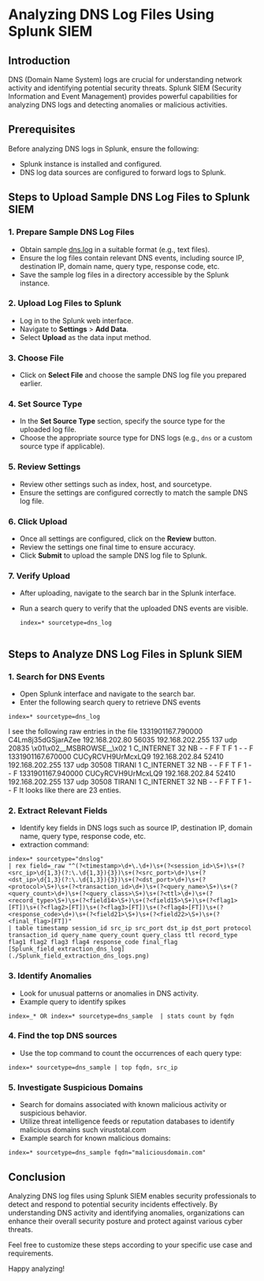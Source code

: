 # Analyzing DNS Log Files Using Splunk SIEM

## Introduction
DNS (Domain Name System) logs are crucial for understanding network activity and identifying potential security threats. Splunk SIEM (Security Information and Event Management) provides powerful capabilities for analyzing DNS logs and detecting anomalies or malicious activities.

## Prerequisites
Before analyzing DNS logs in Splunk, ensure the following:
- Splunk instance is installed and configured.
- DNS log data sources are configured to forward logs to Splunk.

## Steps to Upload Sample DNS Log Files to Splunk SIEM

### 1. Prepare Sample DNS Log Files
- Obtain sample [dns.log](./dns.log.gz) in a suitable format (e.g., text files).
- Ensure the log files contain relevant DNS events, including source IP, destination IP, domain name, query type, response code, etc.
- Save the sample log files in a directory accessible by the Splunk instance.

### 2. Upload Log Files to Splunk
- Log in to the Splunk web interface.
- Navigate to **Settings** > **Add Data**.
- Select **Upload** as the data input method.

### 3. Choose File
- Click on **Select File** and choose the sample DNS log file you prepared earlier.

### 4. Set Source Type
- In the **Set Source Type** section, specify the source type for the uploaded log file.
- Choose the appropriate source type for DNS logs (e.g., `dns` or a custom source type if applicable).

### 5. Review Settings
- Review other settings such as index, host, and sourcetype.
- Ensure the settings are configured correctly to match the sample DNS log file.

### 6. Click Upload
- Once all settings are configured, click on the **Review** button.
- Review the settings one final time to ensure accuracy.
- Click **Submit** to upload the sample DNS log file to Splunk.

### 7. Verify Upload
- After uploading, navigate to the search bar in the Splunk interface.
- Run a search query to verify that the uploaded DNS events are visible.
  
  ```spl
  index=* sourcetype=dns_log


## Steps to Analyze DNS Log Files in Splunk SIEM

### 1. Search for DNS Events   
- Open Splunk interface and navigate to the search bar.   
- Enter the following search query to retrieve DNS events   
```
index=* sourcetype=dns_log
```
I see the following raw entries in the file
1331901167.790000	C4Lm8j35dGSjarAZee	192.168.202.80	56035	192.168.202.255	137	udp	20835	\x01\x02__MSBROWSE__\x02	1	C_INTERNET	32	NB	-	-	F	F	T	F	1	-	-	F
1331901167.670000	CUCyRCVH9UrMcxLQ9	192.168.202.84	52410	192.168.202.255	137	udp	30508	TIRANI	1	C_INTERNET	32	NB	-	-	F	F	T	F	1	-	-	F
1331901167.940000	CUCyRCVH9UrMcxLQ9	192.168.202.84	52410	192.168.202.255	137	udp	30508	TIRANI	1	C_INTERNET	32	NB	-	-	F	F	T	F	1	-	-	F
It looks like there are 23 enties.

### 2. Extract Relevant Fields
- Identify key fields in DNS logs such as source IP, destination IP, domain name, query type, response code, etc.   
- extraction command:
```
index=* sourcetype="dnslog"
| rex field=_raw "^(?<timestamp>\d+\.\d+)\s+(?<session_id>\S+)\s+(?<src_ip>\d{1,3}(?:\.\d{1,3}){3})\s+(?<src_port>\d+)\s+(?<dst_ip>\d{1,3}(?:\.\d{1,3}){3})\s+(?<dst_port>\d+)\s+(?<protocol>\S+)\s+(?<transaction_id>\d+)\s+(?<query_name>\S+)\s+(?<query_count>\d+)\s+(?<query_class>\S+)\s+(?<ttl>\d+)\s+(?<record_type>\S+)\s+(?<field14>\S+)\s+(?<field15>\S+)\s+(?<flag1>[FT])\s+(?<flag2>[FT])\s+(?<flag3>[FT])\s+(?<flag4>[FT])\s+(?<response_code>\d+)\s+(?<field21>\S+)\s+(?<field22>\S+)\s+(?<final_flag>[FT])"
| table timestamp session_id src_ip src_port dst_ip dst_port protocol transaction_id query_name query_count query_class ttl record_type flag1 flag2 flag3 flag4 response_code final_flag
[Splunk_field_extraction_dns_log](./Splunk_field_extraction_dns_logs.png)

```

### 3. Identify Anomalies
- Look for unusual patterns or anomalies in DNS activity.
- Example query to identify spikes
```
index=_* OR index=* sourcetype=dns_sample  | stats count by fqdn
```

### 4. Find the top DNS sources
- Use the top command to count the occurrences of each query type:   
```
index=* sourcetype=dns_sample | top fqdn, src_ip
```



### 5. Investigate Suspicious Domains
- Search for domains associated with known malicious activity or suspicious behavior.
- Utilize threat intelligence feeds or reputation databases to identify malicious domains such virustotal.com
- Example search for known malicious domains:
```
index=* sourcetype=dns_sample fqdn="maliciousdomain.com"
```

## Conclusion
Analyzing DNS log files using Splunk SIEM enables security professionals to detect and respond to potential security incidents effectively. By understanding DNS activity and identifying anomalies, organizations can enhance their overall security posture and protect against various cyber threats.

Feel free to customize these steps according to your specific use case and requirements. 

Happy analyzing!



